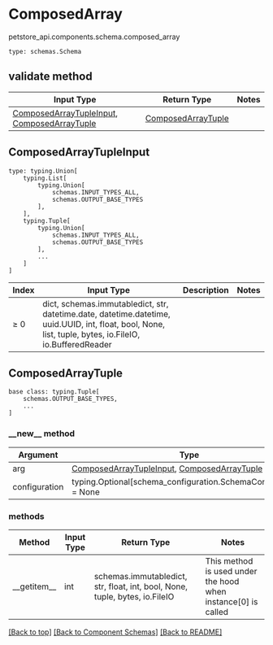 # ComposedArray
petstore_api.components.schema.composed_array
```
type: schemas.Schema
```

## validate method
Input Type | Return Type | Notes
------------ | ------------- | -------------
[ComposedArrayTupleInput](#composedarraytupleinput), [ComposedArrayTuple](#composedarraytuple) | [ComposedArrayTuple](#composedarraytuple) |

## ComposedArrayTupleInput
```
type: typing.Union[
    typing.List[
        typing.Union[
            schemas.INPUT_TYPES_ALL,
            schemas.OUTPUT_BASE_TYPES
        ],
    ],
    typing.Tuple[
        typing.Union[
            schemas.INPUT_TYPES_ALL,
            schemas.OUTPUT_BASE_TYPES
        ],
        ...
    ]
]
```
Index | Input Type | Description | Notes
------------- | ------------- | ------------- | -------------
≥ 0 | dict, schemas.immutabledict, str, datetime.date, datetime.datetime, uuid.UUID, int, float, bool, None, list, tuple, bytes, io.FileIO, io.BufferedReader |  |

## ComposedArrayTuple
```
base class: typing.Tuple[
    schemas.OUTPUT_BASE_TYPES,
    ...
]
```
### &lowbar;&lowbar;new&lowbar;&lowbar; method
Argument | Type
-------- | ------
arg      | [ComposedArrayTupleInput](#composedarraytupleinput), [ComposedArrayTuple](#composedarraytuple)
configuration | typing.Optional[schema_configuration.SchemaConfiguration] = None

### methods
Method | Input Type | Return Type | Notes
------ | ---------- | ----------- | ------
&lowbar;&lowbar;getitem&lowbar;&lowbar; | int | schemas.immutabledict, str, float, int, bool, None, tuple, bytes, io.FileIO | This method is used under the hood when instance[0] is called

[[Back to top]](#top) [[Back to Component Schemas]](../../../README.md#Component-Schemas) [[Back to README]](../../../README.md)
